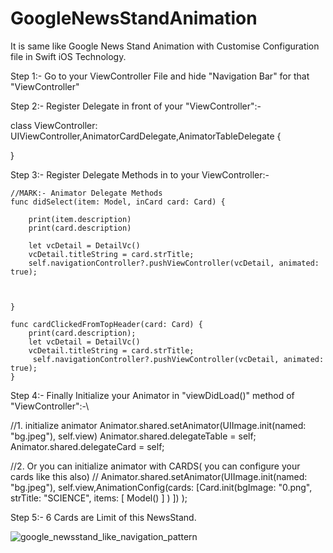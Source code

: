 # GoogleNewsStandAnimation
It is same like Google News Stand Animation with Customise Configuration file in Swift iOS Technology.

Step 1:- Go to your ViewController File and hide "Navigation Bar" for that "ViewController"

Step 2:- Register Delegate in front of your "ViewController":-

class ViewController: UIViewController,AnimatorCardDelegate,AnimatorTableDelegate {

}

Step 3:- Register Delegate Methods in to your ViewController:-

    //MARK:- Animator Delegate Methods 
    func didSelect(item: Model, inCard card: Card) {
        
        print(item.description)
        print(card.description)
        
        let vcDetail = DetailVc()
        vcDetail.titleString = card.strTitle;
        self.navigationController?.pushViewController(vcDetail, animated: true);
        
        
        
    }

    func cardClickedFromTopHeader(card: Card) {
        print(card.description);
        let vcDetail = DetailVc()
        vcDetail.titleString = card.strTitle;
         self.navigationController?.pushViewController(vcDetail, animated: true);
    }
    
    
    
Step 4:- Finally Initialize your Animator in "viewDidLoad()" method of "ViewController":-\
  
  //1. initialize animator
        Animator.shared.setAnimator(UIImage.init(named: "bg.jpeg"), self.view)
        Animator.shared.delegateTable = self;
        Animator.shared.delegateCard = self;
        
 
 //2.  Or you can  initialize animator with CARDS( you can configure your cards like this also)
        // Animator.shared.setAnimator(UIImage.init(named: "bg.jpeg"), self.view,AnimationConfig(cards: [Card.init(bgImage: "0.png", strTitle: "SCIENCE", items: [ Model() ] ) ]) );
        

Step 5:- 6 Cards are Limit of this NewsStand.


![google_newsstand_like_navigation_pattern](https://user-images.githubusercontent.com/7630897/29168253-beedb910-7deb-11e7-9f2f-45dadfb9853c.gif)
